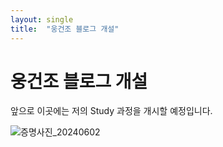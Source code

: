 ```yaml
---
layout: single
title:  "웅건조 블로그 개설"
---
```


# 웅건조 블로그 개설
앞으로 이곳에는 저의 Study 과정을 개시할 예정입니다.

![증명사진_20240602](C:\Users\chogeonwoong\OneDrive\woonggeon-github-blog\woonggeon.github.io\images\2025-02-08-first\증명사진_20240602.jpg)
